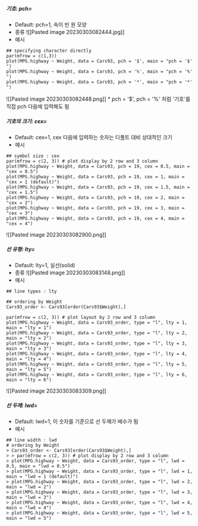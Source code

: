 ##### 기호: pch=
* Default: pch=1, 속이 빈 원 모양
* 종류
![[Pasted image 20230303082444.jpg]]
* 예시
```
## specifying character directly
par(mfrow = c(1,3))
plot(MPG.highway ~ Weight, data = Cars93, pch = '$', main = "pch = '$' ")
plot(MPG.highway ~ Weight, data = Cars93, pch = '%', main = "pch = '%' ")
plot(MPG.highway ~ Weight, data = Cars93, pch = '*', main = "pch = '*' ")
```

![[Pasted image 20230303082448.png]]
* pch = '$', pch = '%' 처럼 '기호'를 직접 pch 다음에 입력해도 됨

##### 기호의 크기: cex=
* Default: cex=1, cex 다음에 입력하는 숫자는 디폴트 대비 상대적인 크기
* 예시
```
## symbol size : cex
par(mfrow = c(2, 3)) # plot display by 2 row and 3 column
plot(MPG.highway ~ Weight, data = Cars93, pch = 19, cex = 0.5, main = "cex = 0.5")
plot(MPG.highway ~ Weight, data = Cars93, pch = 19, cex = 1, main = "cex = 1 (default)")
plot(MPG.highway ~ Weight, data = Cars93, pch = 19, cex = 1.5, main = "cex = 1.5")
plot(MPG.highway ~ Weight, data = Cars93, pch = 19, cex = 2, main = "cex = 2")
plot(MPG.highway ~ Weight, data = Cars93, pch = 19, cex = 3, main = "cex = 3")
plot(MPG.highway ~ Weight, data = Cars93, pch = 19, cex = 4, main = "cex = 4")
```
![[Pasted image 20230303082900.png]]


##### 선 유형: lty=
* Default: lty=1, 실선(solid)
* 종류
![[Pasted image 20230303083148.png]]
* 예시
```
## line types : lty

## ordering by Weight
Cars93_order <- Cars93[order(Cars93$Weight),]

par(mfrow = c(2, 3)) # plot layout by 2 row and 3 column
plot(MPG.highway ~ Weight, data = Cars93_order, type = "l", lty = 1, main = "lty = 1")
plot(MPG.highway ~ Weight, data = Cars93_order, type = "l", lty = 2, main = "lty = 2")
plot(MPG.highway ~ Weight, data = Cars93_order, type = "l", lty = 3, main = "lty = 3")
plot(MPG.highway ~ Weight, data = Cars93_order, type = "l", lty = 4, main = "lty = 4")
plot(MPG.highway ~ Weight, data = Cars93_order, type = "l", lty = 5, main = "lty = 5")
plot(MPG.highway ~ Weight, data = Cars93_order, type = "l", lty = 6, main = "lty = 6")
```
![[Pasted image 20230303083309.png]]

##### 선 두께: lwd=
* Default: lwd=1, 이 숫자를 기준으로 선 두깨가 배수가 됨
* 예시
```
## line width : lwd
# ordering by Weight
> Cars93_order <- Cars93[order(Cars93$Weight),]
> > par(mfrow = c(2, 3)) # plot display by 2 row and 3 column
> plot(MPG.highway ~ Weight, data = Cars93_order, type = "l", lwd = 0.5, main = "lwd = 0.5")
> plot(MPG.highway ~ Weight, data = Cars93_order, type = "l", lwd = 1, main = "lwd = 1 (default)")
> plot(MPG.highway ~ Weight, data = Cars93_order, type = "l", lwd = 2, main = "lwd = 2")
> plot(MPG.highway ~ Weight, data = Cars93_order, type = "l", lwd = 3, main = "lwd = 3")
> plot(MPG.highway ~ Weight, data = Cars93_order, type = "l", lwd = 4, main = "lwd = 4")
> plot(MPG.highway ~ Weight, data = Cars93_order, type = "l", lwd = 5, main = "lwd = 5")
```